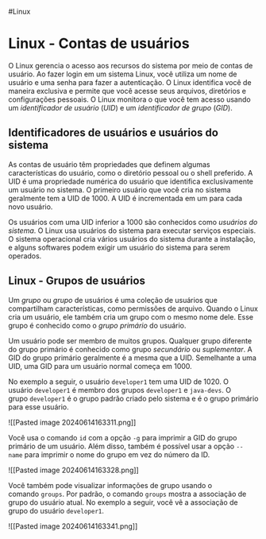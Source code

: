 #Linux 
# Linux - Contas de usuários

O Linux gerencia o acesso aos recursos do sistema por meio de contas de usuário. Ao fazer login em um sistema Linux, você utiliza um nome de usuário e uma senha para fazer a autenticação. O Linux identifica você de maneira exclusiva e permite que você acesse seus arquivos, diretórios e configurações pessoais. O Linux monitora o que você tem acesso usando um _identificador de usuário_ (_UID_) e um _identificador de grupo_ (_GID_).

##  Identificadores de usuários e usuários do sistema

As contas de usuário têm propriedades que definem algumas características do usuário, como o diretório pessoal ou o shell preferido. A UID é uma propriedade numérica do usuário que identifica exclusivamente um usuário no sistema. O primeiro usuário que você cria no sistema geralmente tem a UID de 1000. A UID é incrementada em um para cada novo usuário.

Os usuários com uma UID inferior a 1000 são conhecidos como _usuários do sistema_. O Linux usa usuários do sistema para executar serviços especiais. O sistema operacional cria vários usuários do sistema durante a instalação, e alguns softwares podem exigir um usuário do sistema para serem operados.

## Linux - Grupos de usuários

Um _grupo_ ou _grupo_ de usuários é uma coleção de usuários que compartilham características, como permissões de arquivo. Quando o Linux cria um usuário, ele também cria um grupo com o mesmo nome dele. Esse grupo é conhecido como o _grupo primário_ do usuário.

Um usuário pode ser membro de muitos grupos. Qualquer grupo diferente do grupo primário é conhecido como grupo _secundário_ ou _suplementar_. A GID do grupo primário geralmente é a mesma que a UID. Semelhante a uma UID, uma GID para um usuário normal começa em 1000.

No exemplo a seguir, o usuário `developer1` tem uma UID de 1020. O usuário `developer1` é membro dos grupos `developer1` e `java-devs`. O grupo `developer1` é o grupo padrão criado pelo sistema e é o grupo primário para esse usuário.

![[Pasted image 20240614163311.png]]

Você usa o comando `id` com a opção `-g` para imprimir a GID do grupo primário de um usuário. Além disso, também é possível usar a opção `--name` para imprimir o nome do grupo em vez do número da ID.

![[Pasted image 20240614163328.png]]

Você também pode visualizar informações de grupo usando o comando `groups`. Por padrão, o comando `groups` mostra a associação de grupo do usuário atual. No exemplo a seguir, você vê a associação de grupo do usuário `developer1`.

![[Pasted image 20240614163341.png]]









